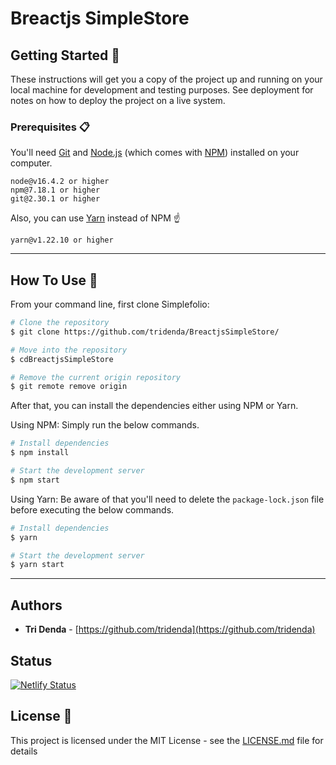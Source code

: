 # Breactjs SimpleStore

## Getting Started 🚀

These instructions will get you a copy of the project up and running on your local machine for development and testing purposes. See deployment for notes on how to deploy the project on a live system.

### Prerequisites 📋

You'll need [Git](https://git-scm.com) and [Node.js](https://nodejs.org/en/download/) (which comes with [NPM](http://npmjs.com)) installed on your computer.

```
node@v16.4.2 or higher
npm@7.18.1 or higher
git@2.30.1 or higher
```

Also, you can use [Yarn](https://yarnpkg.com/) instead of NPM ☝️

```
yarn@v1.22.10 or higher
```

---

## How To Use 🔧

From your command line, first clone Simplefolio:

```bash
# Clone the repository
$ git clone https://github.com/tridenda/BreactjsSimpleStore/

# Move into the repository
$ cdBreactjsSimpleStore

# Remove the current origin repository
$ git remote remove origin
```

After that, you can install the dependencies either using NPM or Yarn.

Using NPM: Simply run the below commands.

```bash
# Install dependencies
$ npm install

# Start the development server
$ npm start
```

Using Yarn: Be aware of that you'll need to delete the `package-lock.json` file before executing the below commands.

```bash
# Install dependencies
$ yarn

# Start the development server
$ yarn start
```

---

## Authors

- **Tri Denda** - [https://github.com/tridenda](https://github.com/tridenda)

## Status

[![Netlify Status](https://api.netlify.com/api/v1/badges/476e69c2-d8f7-4dc3-8fe0-90cde4df6b09/deploy-status)](https://app.netlify.com/sites/breactjs-simplestore/deploys)

## License 📄

This project is licensed under the MIT License - see the [LICENSE.md](LICENSE.md) file for details
